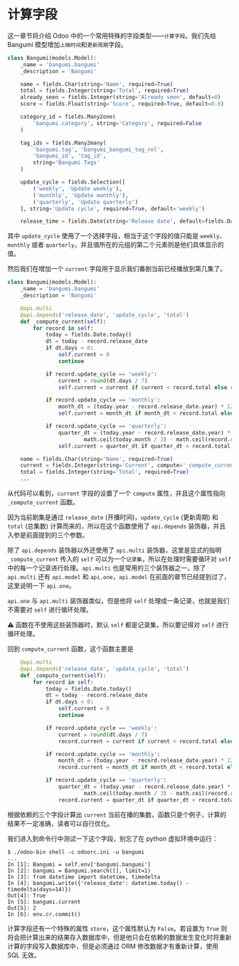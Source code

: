 # 计算字段

这一章节将介绍 Odoo 中的一个常用特殊的字段类型——`计算字段`。我们先给 Bangumi 模型增加`上映时间`和`更新周期`字段。  

```python
class Bangumi(models.Model):
    _name = 'bangumi.bangumi'
    _description = 'Bangumi'

    name = fields.Char(string='Name', required=True)
    total = fields.Integer(string='Total', required=True)
    already_seen = fields.Integer(string='Already seen', default=0)
    score = fields.Float(string='Score', required=True, default=0.0)

    category_id = fields.Many2one(
        'bangumi.category', string='Category', required=False
    )

    tag_ids = fields.Many2many(
        'bangumi.tag', 'bangumi_bangumi_tag_rel',
        'bangumi_id', 'tag_id',
        string='Bangumi Tags'
    )

    update_cycle = fields.Selection([
        ('weekly', 'Update weekly'),
        ('monthly', 'Update monthly'),
        ('quarterly', 'Update quarterly')
    ], string='Update cycle', required=True, default='weekly')

    release_time = fields.Date(string='Release date', default=fields.Date.today(), required=True)
```

其中 `update_cycle` 使用了一个选择字段，相当于这个字段的值只能是 `weekly`、`monthly` 或者 `quarterly`，并且值所在的元组的第二个元素则是他们具体显示的值。  

然后我们在增加一个 `current` 字段用于显示我们番剧当前已经播放到第几集了。  

```python
class Bangumi(models.Model):
    _name = 'bangumi.bangumi'
    _description = 'Bangumi'

    @api.multi
    @api.depends('release_date', 'update_cycle', 'total')
    def _compute_current(self):
        for record in self:
            today = fields.Date.today()
            dt = today - record.release_date
            if dt.days < 0:
                self.current = 0
                continue

            if record.update_cycle == 'weekly':
                current = round(dt.days / 7)
                self.current = current if current < record.total else record.total

            if record.update_cycle == 'monthly':
                month_dt = (today.year - record.release_date.year) * 12 + (today.month - record.release_date.month)
                self.current = month_dt if month_dt < record.total else record.total

            if record.update_cycle == 'quarterly':
                quarter_dt = (today.year - record.release_date.year) * 4 + (
                        math.ceil(today.month / 3) - math.ceil(record.release_date.month / 3))
                self.current = quarter_dt if quarter_dt < record.total else record.total

    name = fields.Char(string='Name', required=True)
    current = fields.Integer(string='Current', compute='_compute_current')
    total = fields.Integer(string='Total', required=True)
    ...
```

从代码可以看到，`current` 字段的设置了一个 `compute` 属性，并且这个属性指向 `_compute_current` 函数。  
  
因为当前剧集是通过 `release_date` (开播时间)，`update_cycle` (更新周期) 和 `total` (总集数) 计算而来的，所以在这个函数使用了 `api.depends` 装饰器，并且入参是前面提到的三个参数。  

除了 `api.depends` 装饰器以外还使用了 `api.multi` 装饰器，这里是显式的指明 `_compute_current` 传入的 `self` 可以为一个`记录集`，所以在处理时需要循环对 `self` 中的每一个记录进行处理。`api.multi` 也是常用的三个装饰器之一，除了 `api.multi` 还有 `api.model` 和 `api.one`，`api.model` 在前面的章节已经提到过了，这里说明一下 `api.one`。    

`api.one` 与 `api.multi` 装饰器类似，但是他将 `self` 处理成一条记录，也就是我们不需要对 `self` 进行循环处理。    

⚠️ 函数在不使用这些装饰器时，默认 `self` 都是记录集，所以要记得对 `self` 进行循环处理。  

回到 `compute_current` 函数，这个函数主要是  

```python
    @api.multi
    @api.depends('release_date', 'update_cycle', 'total')
    def _compute_current(self):
        for record in self:
            today = fields.Date.today()
            dt = today - record.release_date
            if dt.days < 0:
                self.current = 0
                continue

            if record.update_cycle == 'weekly':
                current = round(dt.days / 7)
                record.current = current if current < record.total else record.total

            if record.update_cycle == 'monthly':
                month_dt = (today.year - record.release_date.year) * 12 + (today.month - record.release_date.month)
                record.current = month_dt if month_dt < record.total else record.total

            if record.update_cycle == 'quarterly':
                quarter_dt = (today.year - record.release_date.year) * 4 + (
                        math.ceil(today.month / 3) - math.ceil(record.release_date.month / 3))
                record.current = quarter_dt if quarter_dt < record.total else record.total
```

根据依赖的三个字段计算出 `current` 当前在播的集数，函数只是个例子，计算的结果不一定准确，读者可以自行优化。  

我们进入到命令行中测试一下这个字段，别忘了在 python 虚拟环境中运行：

```shell
$ ./odoo-bin shell -c odoorc.ini -u bangumi
...
In [1]: Bangumi = self.env['bangumi.bangumi']
In [2]: bangumi = Bangumi.search([], limit=1)
In [3]: from datetime import datetime, timedelta
In [4]: bangumi.write({'release_date': datetime.today() - timedelta(days=14)})  
Out[4]: True
In [5]: bangumi.current                                                                
Out[5]: 2
In [6]: env.cr.commit()
```

计算字段还有一个特殊的属性 `store`，这个属性默认为 `False`。若设置为 `True` 则将会把计算出来的结果存入数据库中，但是他只会在依赖的数据发生变化时将重新计算的字段写入数据库中，但是必须通过 ORM 修改数据才有重新计算，使用 SQL 无效。
  
